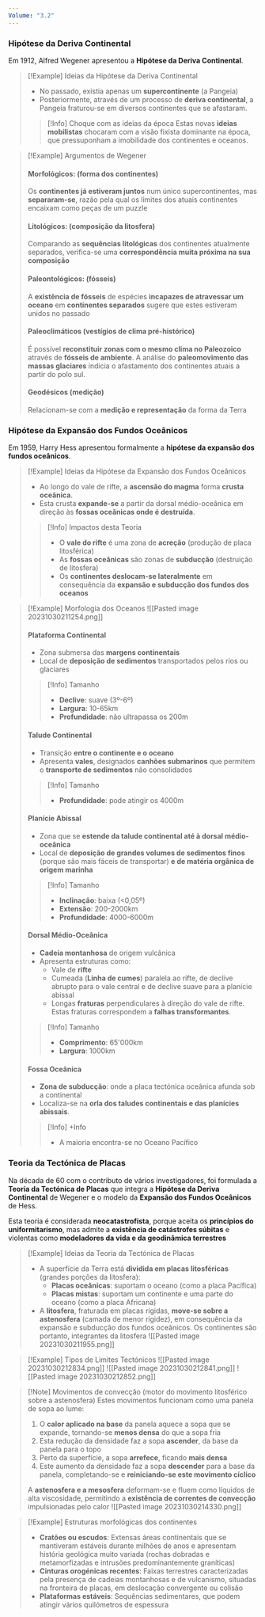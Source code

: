 ```yaml
---
Volume: "3.2"
---
```

### Hipótese da Deriva Continental
Em 1912, Alfred Wegener apresentou a **Hipótese da Deriva Continental**.
>[!Example] Ideias da Hipótese da Deriva Continental
>- No passado, existia apenas um **supercontinente** (a Pangeia)
>- Posteriormente, através de um processo de **deriva continental**, a Pangeia fraturou-se em diversos continentes que se afastaram.
>>[!Info] Choque com as ideias da época
>>Estas novas **ideias mobilistas** chocaram com a visão fixista dominante na época, que pressuponham a imobilidade dos continentes e oceanos.

>[!Example] Argumentos de Wegener
>#### Morfológicos: (forma dos continentes)
>Os **continentes já estiveram juntos** num único supercontinentes, mas **separaram-se**, razão pela qual os limites dos atuais continentes encaixam como peças de um puzzle
>
>#### Litológicos: (composição da litosfera)
>Comparando as **sequências litológicas** dos continentes atualmente separados, verifica-se uma **correspondência muita próxima na sua composição**
>
>#### Paleontológicos: (fósseis)
>A **existência de fósseis** de espécies **incapazes de atravessar um oceano** em **continentes separados** sugere que estes estiveram unidos no passado
>
>#### Paleoclimáticos (vestígios de clima pré-histórico)
>É possível **reconstituir zonas com o mesmo clima no Paleozoico** através de **fósseis de ambiente**. A análise do **paleomovimento das massas glaciares** indicia o afastamento dos continentes atuais a partir do polo sul.
>
>#### Geodésicos (medição)
>Relacionam-se com a **medição e representação** da forma da Terra  

### Hipótese da Expansão dos Fundos Oceânicos
Em 1959, Harry Hess apresentou formalmente a **hipótese da expansão dos fundos oceânicos**.

>[!Example] Ideias da Hipótese da Expansão dos Fundos Oceânicos
>- Ao longo do vale de rifte, a **ascensão do magma** forma **crusta oceânica**.
>- Esta crusta **expande-se** a partir da dorsal médio-oceânica em direção às **fossas oceânicas onde é destruída**.
>>[!Info] Impactos desta Teoria
>>- O **vale do rifte** é uma zona de **acreção** (produção de placa litosférica)
>>- As **fossas oceânicas** são zonas de **subducção** (destruição de litosfera)
>>- Os **continentes deslocam-se lateralmente** em consequência da **expansão e subducção dos fundos dos oceanos**

>[!Example] Morfologia dos Oceanos
>![[Pasted image 20231030211254.png]]
>#### **Plataforma Continental**
>- Zona submersa das **margens continentais**
>- Local de **deposição de sedimentos** transportados pelos rios ou glaciares
>>[!Info] Tamanho
>>- **Declive**: suave (3º-6º)
>>- **Largura**: 10-65km
>>- **Profundidade**: não ultrapassa os 200m
>
>#### Talude Continental
>- Transição **entre o continente e o oceano**
>- Apresenta **vales**, designados **canhões submarinos** que permitem o **transporte de sedimentos** não consolidados
>> [!Info] Tamanho
>> - **Profundidade**: pode atingir os 4000m 
>
>#### Planície Abissal
>- Zona que se **estende da talude continental até à dorsal médio-oceânica**
>- Local de **deposição de grandes volumes de sedimentos finos** (porque são mais fáceis de transportar) **e de matéria orgânica de origem marinha**
>>[!Info] Tamanho
>>- **Inclinação**: baixa (<0,05º)
>>- **Extensão**: 200-2000km
>> - **Profundidade**: 4000-6000m 
>
>#### Dorsal Médio-Oceânica
>- **Cadeia montanhosa** de origem vulcânica
>- Apresenta estruturas como:
>	- Vale de **rifte**
>	- Cumeada (**Linha de cumes**) paralela ao rifte, de declive abrupto para o vale central e de declive suave para a planície abissal
>	- Longas **fraturas** perpendiculares à direção do vale de rifte. Estas fraturas correspondem a  **falhas transformantes**.
>>[!Info] Tamanho
>>- **Comprimento**: 65'000km
>> - **Largura**: 1000km 
>
>#### Fossa Oceânica
>- **Zona de subducção**: onde a placa tectónica oceânica afunda sob a continental
>- Localiza-se na **orla dos taludes continentais e das planícies abissais**.
>>[!Info] +Info
>>- A maioria encontra-se no Oceano Pacífico

### Teoria da Tectónica de Placas
Na década de 60 com o contributo de vários investigadores, foi formulada a **Teoria da Tectónica de Placas** que integra a **Hipótese da Deriva Continental** de Wegener e o modelo da **Expansão dos Fundos Oceânicos** de Hess.

Esta teoria é considerada **neocatastrofista**, porque aceita os **princípios do uniformitarismo**, mas admite a **existência de catástrofes súbitas** e violentas como **modeladores da vida e da geodinâmica terrestres**

>[!Example] Ideias da Teoria da Tectónica de Placas
>- A superfície da Terra está **dividida em placas litosféricas** (grandes porções da litosfera):
>	- **Placas oceânicas**: suportam o oceano (como a placa Pacífica)
>	- **Placas mistas**: suportam um continente e uma parte do oceano (como a placa Africana)
>- A **litosfera**, fraturada em placas rígidas, **move-se sobre a astenosfera** (camada de menor rigidez), em consequência da expansão e subducção dos fundos oceânicos. Os continentes são portanto, integrantes da litosfera
>![[Pasted image 20231030211955.png]]

>[!Example] Tipos de Limites Tectónicos
>![[Pasted image 20231030212834.png]]
>![[Pasted image 20231030212841.png]]
>![[Pasted image 20231030212852.png]]

>[!Note] Movimentos de convecção (motor do movimento litosférico sobre a astenosfera)
>Estes movimentos funcionam como uma panela de sopa ao lume:
>1. O **calor aplicado na base** da panela aquece a sopa que se expande, tornando-se **menos densa** do que a sopa fria
>2. Esta redução da densidade faz a sopa **ascender**, da base da panela para o topo
>3. Perto da superfície, a sopa **arrefece**, ficando **mais densa**
>4. Este aumento da densidade faz a sopa **descender** para a base da panela, completando-se e **reiniciando-se este movimento cíclico**
>
>A **astenosfera e a mesosfera** deformam-se e fluem como líquidos de alta viscosidade, permitindo a **existência de correntes de convecção** impulsionadas pelo calor
>![[Pasted image 20231030214330.png]]

>[!Example] Estruturas morfológicas dos continentes
>- **Cratões ou escudos**: Extensas áreas continentais que se mantiveram estáveis durante milhões de anos e apresentam história geológica muito variada (rochas dobradas e metamorfizadas e intrusões predominantemente graníticas)
>- **Cinturas orogénicas recentes**: Faixas terrestres caracterizadas pela presença de cadeias montanhosas e de vulcanismo, situadas na fronteira de placas, em deslocação convergente ou colisão
>- **Plataformas estáveis**: Sequências sedimentares, que podem atingir vários quilómetros de espessura